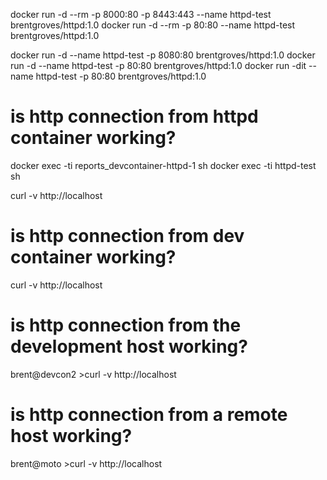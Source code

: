 docker run -d --rm -p 8000:80 -p 8443:443 --name httpd-test brentgroves/httpd:1.0
docker run -d --rm -p 80:80 --name httpd-test brentgroves/httpd:1.0

docker run -d --name httpd-test -p 8080:80 brentgroves/httpd:1.0
docker run -d --name httpd-test -p 80:80 brentgroves/httpd:1.0
docker run -dit --name httpd-test -p 80:80 brentgroves/httpd:1.0
# is http connection from httpd container working?
docker exec -ti reports_devcontainer-httpd-1 sh
docker exec -ti httpd-test sh

curl -v http://localhost

# is http connection from dev container working?
curl -v http://localhost


# is http connection from the development host working?
brent@devcon2 >curl -v http://localhost

# is http connection from a remote host working?
brent@moto >curl -v http://localhost


